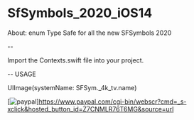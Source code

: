 # SfSymbols_2020_iOS14
About: enum Type Safe for all the new SFSymbols 2020


 --
 
Import the Contexts.swift file into your project.

 --
USAGE

UIImage(systemName: SFSym._4k_tv.name)

[![paypal](https://www.paypalobjects.com/en_US/i/btn/btn_donateCC_LG.gif)]https://www.paypal.com/cgi-bin/webscr?cmd=_s-xclick&hosted_button_id=Z7CNMLR76T6MG&source=url
